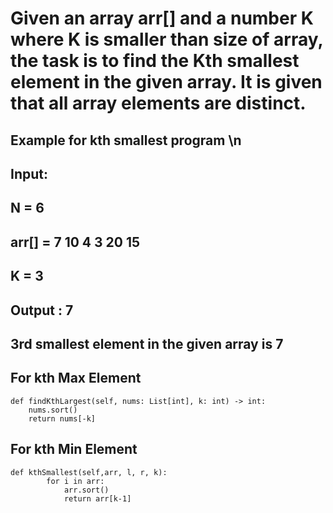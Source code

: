 # Given an array arr[] and a number K where K is smaller than size of array, the task is to find the Kth smallest element in the given array. It is given that all array elements are distinct.
## Example for kth smallest program \n
## Input:
## N = 6
## arr[] = 7 10 4 3 20 15
## K = 3
## Output : 7
## 3rd smallest element in the given array is 7

## For kth Max Element
```
def findKthLargest(self, nums: List[int], k: int) -> int:
    nums.sort()
    return nums[-k]
```
## For kth Min Element
```
def kthSmallest(self,arr, l, r, k):
        for i in arr:
            arr.sort()
            return arr[k-1]
```
